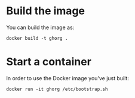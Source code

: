 # Build the image

You can build the image as:

```
docker build -t ghorg .
```

# Start a container

In order to use the Docker image you've just built:

```
docker run -it ghorg /etc/bootstrap.sh
```

